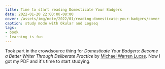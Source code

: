 ```yaml
---
title: Time to start reading Domesticate Your Badgers
date: 2022-01-20 22:00:00-08:00
cover: /assets/img/note/2022/01/reading-domesticate-your-badgers/cover.png
caption: study mode with Okular and Logseq
tags:
- book
- learning is fun
---
```


Took part in the crowdsource thing for *Domesticate Your Badgers: Become a
Better Writer Through Deliberate Practice* by [Michael Warren Lucas][].
Now I got my PDF and it's time to start studying.

[Michael Warren Lucas]: https://mwl.io
